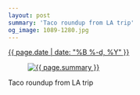 ```yaml
---
layout: post
summary: 'Taco roundup from LA trip'
og_image: 1089-1280.jpg
---
```


<div class="post">
 <time>
  <a href="/1089">
   {{ page.date | date: "%B %-d, %Y" }}
  </a>
 </time>
 <a href="/1089">
  <figure data-taken="2/21/2020">
   <img alt="{{ page.summary }}" sizes="(min-width: 700px) 50vw, calc(100vw - 2rem)" src="{{ site.assets_url }}/1089-640.jpg" srcset="{{ site.assets_url }}/1089-320.jpg 320w, {{ site.assets_url }}/1089-640.jpg 640w, {{ site.assets_url }}/1089-960.jpg 960w, {{ site.assets_url }}/1089-1280.jpg 1280w"/>
  </figure>
 </a>
 <span>
  Taco roundup from LA trip
 </span>
</div>
